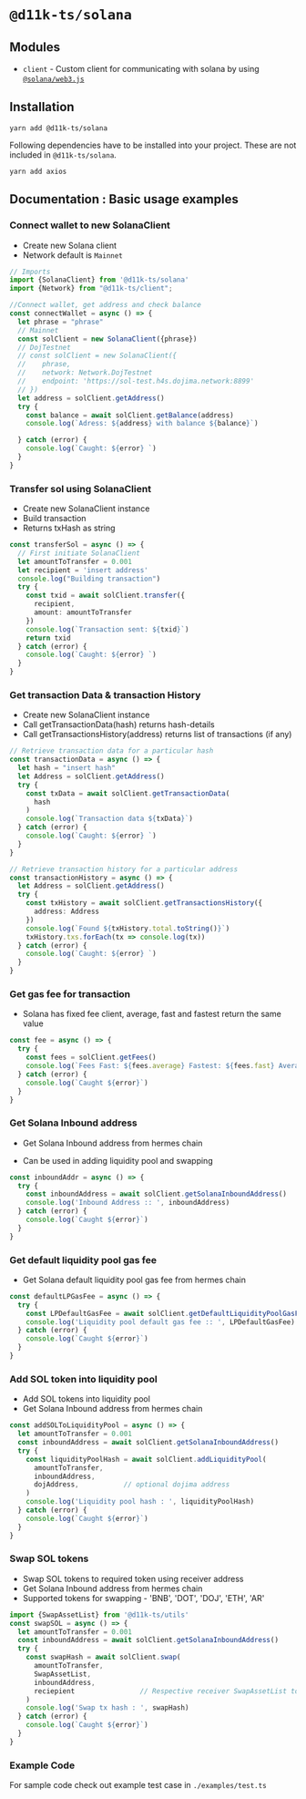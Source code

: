 # `@d11k-ts/solana`

## Modules

- `client` - Custom client for communicating with solana by
  using [`@solana/web3.js`](https://github.com/solana-labs/solana-web3.js)

## Installation

```
yarn add @d11k-ts/solana
```

Following dependencies have to be installed into your project. These are not included in `@d11k-ts/solana`.

```
yarn add axios
```

## Documentation : Basic usage examples

### Connect wallet to new SolanaClient

- Create new Solana client
- Network default is `Mainnet`

```ts
// Imports
import {SolanaClient} from '@d11k-ts/solana'
import {Network} from "@d11k-ts/client";

//Connect wallet, get address and check balance 
const connectWallet = async () => {
  let phrase = "phrase"
  // Mainnet
  const solClient = new SolanaClient({phrase})
  // DojTestnet
  // const solClient = new SolanaClient({
  //    phrase, 
  //    network: Network.DojTestnet
  //    endpoint: 'https://sol-test.h4s.dojima.network:8899'
  // })
  let address = solClient.getAddress()
  try {
    const balance = await solClient.getBalance(address)
    console.log(`Adress: ${address} with balance ${balance}`)

  } catch (error) {
    console.log(`Caught: ${error} `)
  }
}
```

### Transfer sol using SolanaClient

- Create new SolanaClient instance
- Build transaction
- Returns txHash as string

```ts
const transferSol = async () => {
  // First initiate SolanaClient
  let amountToTransfer = 0.001
  let recipient = 'insert address'
  console.log("Building transaction")
  try {
    const txid = await solClient.transfer({
      recipient,
      amount: amountToTransfer
    })
    console.log(`Transaction sent: ${txid}`)
    return txid
  } catch (error) {
    console.log(`Caught: ${error} `)
  }
}
```

### Get transaction Data & transaction History

- Create new SolanaClient instance
- Call getTransactionData(hash) returns hash-details
- Call getTransactionsHistory(address) returns list of transactions (if any)

```ts
// Retrieve transaction data for a particular hash
const transactionData = async () => {
  let hash = "insert hash"
  let Address = solClient.getAddress()
  try {
    const txData = await solClient.getTransactionData(
      hash
    )
    console.log(`Transaction data ${txData}`)
  } catch (error) {
    console.log(`Caught: ${error} `)
  }
}

// Retrieve transaction history for a particular address
const transactionHistory = async () => {
  let Address = solClient.getAddress()
  try {
    const txHistory = await solClient.getTransactionsHistory({
      address: Address
    })
    console.log(`Found ${txHistory.total.toString()}`)
    txHistory.txs.forEach(tx => console.log(tx))
  } catch (error) {
    console.log(`Caught: ${error} `)
  }
}
```

### Get gas fee for transaction

- Solana has fixed fee client, average, fast and fastest return the same value

```ts
const fee = async () => {
  try {
    const fees = solClient.getFees()
    console.log(`Fees Fast: ${fees.average} Fastest: ${fees.fast} Average: ${fees.slow}`)
  } catch (error) {
    console.log(`Caught ${error}`)
  }
}
```

### Get Solana Inbound address

- Get Solana Inbound address from hermes chain

- Can be used in adding liquidity pool and swapping

```ts
const inboundAddr = async () => {
  try {
    const inboundAddress = await solClient.getSolanaInboundAddress()
    console.log('Inbound Address :: ', inboundAddress)
  } catch (error) {
    console.log(`Caught ${error}`)
  }
}
```

### Get default liquidity pool gas fee

- Get Solana default liquidity pool gas fee from hermes chain

```ts
const defaultLPGasFee = async () => {
  try {
    const LPDefaultGasFee = await solClient.getDefaultLiquidityPoolGasFee()
    console.log('Liquidity pool default gas fee :: ', LPDefaultGasFee)
  } catch (error) {
    console.log(`Caught ${error}`)
  }
}
```

### Add SOL token into liquidity pool

- Add SOL tokens into liquidity pool
- Get Solana Inbound address from hermes chain

```ts
const addSOLToLiquidityPool = async () => {
  let amountToTransfer = 0.001
  const inboundAddress = await solClient.getSolanaInboundAddress()
  try {
    const liquidityPoolHash = await solClient.addLiquidityPool(
      amountToTransfer,
      inboundAddress,
      dojAddress,           // optional dojima address
    )
    console.log('Liquidity pool hash : ', liquidityPoolHash)
  } catch (error) {
    console.log(`Caught ${error}`)
  }
}
```

### Swap SOL tokens

- Swap SOL tokens to required token using receiver address
- Get Solana Inbound address from hermes chain
- Supported tokens for swapping - 'BNB', 'DOT', 'DOJ', 'ETH', 'AR'

```ts
import {SwapAssetList} from '@d11k-ts/utils'
const swapSOL = async () => {
  let amountToTransfer = 0.001
  const inboundAddress = await solClient.getSolanaInboundAddress()
  try {
    const swapHash = await solClient.swap(
      amountToTransfer,
      SwapAssetList,
      inboundAddress,
      reciepient                // Respective receiver SwapAssetList token address
    )
    console.log('Swap tx hash : ', swapHash)
  } catch (error) {
    console.log(`Caught ${error}`)
  }
}
```

### Example Code

For sample code check out example test case in `./examples/test.ts`